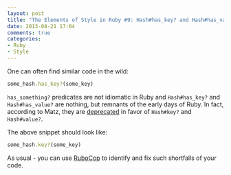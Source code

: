 ```yaml
---
layout: post
title: "The Elements of Style in Ruby #9: Hash#has_key? and Hash#has_value? are deprecated"
date: 2013-08-21 17:04
comments: true
categories:
- Ruby
- Style
---
```


One can often find similar code in the wild:

``` ruby
some_hash.has_key?(some_key)
```

`has_something?` predicates are not idiomatic in Ruby and
`Hash#has_key?` and `Hash#has_value?` are nothing, but remnants of the
early days of Ruby. In fact, according to Matz, they are
[deprecated](http://blade.nagaokaut.ac.jp/cgi-bin/scat.rb/ruby/ruby-core/43765)
in favor of `Hash#key?` and `Hash#value?`.

The above snippet should look like:

``` ruby
some_hash.key?(some_key)
```

As usual - you can use [RuboCop](https://github.com/bbatsov/rubocop)
to identify and fix such shortfalls of your code.
